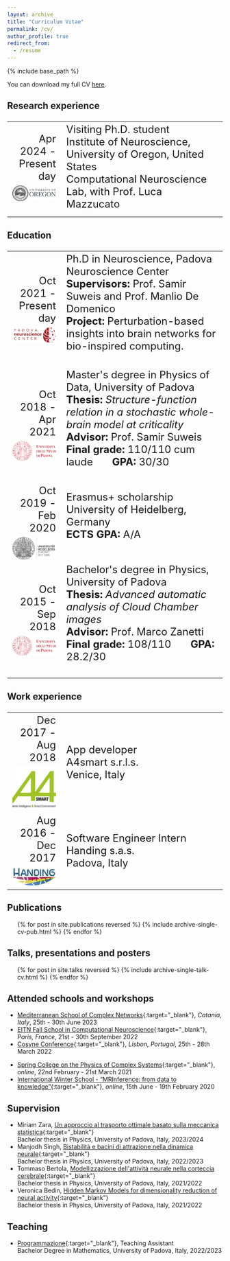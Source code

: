 ```yaml
---
layout: archive
title: "Curriculum Vitae"
permalink: /cv/
author_profile: true
redirect_from:
  - /resume
---
```


{% include base_path %}

You can download my full CV [here](/files/CV.pdf).

## Research experience
<font size="5">
<table>
  <tr>
    <td width="25%"><div align="right">Apr 2024 - Present day<br>
    <img src='/images/university-of-Oregon-logo.png' style="padding-top:7px; display: block; margin-right:20px;" width="200"></div>
    </td>
    <td width="75%">Visiting Ph.D. student<br>
       Institute of Neuroscience, University of Oregon, United States<br>
       Computational Neuroscience Lab, with Prof. Luca Mazzucato<br>
   </td>
  </tr>

   <td></td>

</table>
</font>

## Education
<font size="5">
<table>
  <tr>
    <td width="25%"><div align="right">Oct 2021 - Present day<br>
	  <img src='/images/pnc_name.png' style="padding-top:7px;display: block;margin-right:0px;" width="200"></div>
    </td>
    <td width="75%">Ph.D in Neuroscience, Padova Neuroscience Center<br>
	     <b>Supervisors:</b> Prof. Samir Suweis and Prof. Manlio De Domenico<br>
       <b>Project:</b> Perturbation-based insights into brain networks for bio-inspired computing.<br><br>
   </td>
  </tr>

  <tr>
    <td width="25%"><div align="right">Oct 2018 - Apr 2021<br>
		<img src="/images/unipd-universita-di-padova.png" style="padding-top: 7px;display: block;margin-right:0px;" width="180"></div></td>
		<td width="75%">Master's degree in Physics of Data, University of Padova<br>
      <b>Thesis:</b> <i>Structure-function relation in a stochastic whole-brain model at criticality</i><br>
	 		<b>Advisor:</b> Prof. Samir Suweis<br>
      <b>Final grade:</b> 110/110 cum laude &nbsp; &nbsp; &nbsp;
      <b>GPA:</b> 30/30<br><br>
    </td>
  </tr>

  <tr>
    <td width="25%"><div align="right">Oct 2019 - Feb 2020<br>
		<img src="/images/heidelberg_long.png" style="padding-top: 7px;display: block;margin-right:0px;" width="165"></div></td>
		<td width="75%">Erasmus+ scholarship<br>
      University of Heidelberg, Germany<br>
      <b>ECTS GPA:</b> A/A<br><br>
    </td>
  </tr>

  <tr>
    <td width="25%"><div align="right">Oct 2015 - Sep 2018<br>
			<img src="/images/unipd-universita-di-padova.png" style="padding-top: 7px;display: block;margin-right:0px;" width="180"></div></td>
		<td width="75%">Bachelor's degree in Physics, University of Padova<br>
      <b>Thesis:</b> <i>Advanced automatic analysis of Cloud Chamber images</i><br>
	 		<b>Advisor:</b> Prof. Marco Zanetti<br>
      <b>Final grade:</b> 108/110 &nbsp; &nbsp; &nbsp;
      <b>GPA:</b> 28.2/30<br><br>
    </td>
  </tr>
</table>
</font>

## Work experience
<font size="5">
<table>
  <tr>
    <td width="25%"><div align="right">Dec 2017 - Aug 2018 <br>
    <img src='/images/a4smart.png' style="padding-top:7px; display: block; margin-right:20px;" width="110"></div>
    </td>
    <td width="75%">App developer<br>
       A4smart s.r.l.s.<br>
       Venice, Italy<br>
   </td>
  </tr>

  <tr>
    <td width="25%"><div align="right">Aug 2016 - Dec 2017<br>
    <img src='/images/handing.png' style="padding-top:7px; display: block; margin-right:20px;" width="140"></div>
    </td>
    <td width="75%">Software Engineer Intern<br>
       Handing s.a.s.<br>
       Padova, Italy<br>
   </td>
  </tr>

</table>
</font>


## Publications
  <ul>{% for post in site.publications reversed %}
    {% include archive-single-cv-pub.html %}
  {% endfor %}</ul>

<!-- >
## Organized conferences
* [Robustness, Adaptability and Critical Transitions in Living Systems Satellite](https://liphlab.github.io/REACT2021){:target="_blank"}, *Conference on Complex Systems 2021, Lyon, France*, 27th October 2021
-->

## Talks, presentations and posters
  <ul>{% for post in site.talks reversed %}
    {% include archive-single-talk-cv.html %}
  {% endfor %}</ul>

## Attended schools and workshops
* [Mediterranean School of Complex Networks](https://mediterraneanschoolcomplex.net/){:target="_blank"}<!--_-->, *Catania, Italy*, 25th - 30th June 2023
* [EITN Fall School in Computational Neuroscience](https://eitnschool2022.sciencesconf.org/){:target="_blank"}<!--_-->, *Paris, France*, 21st - 30th September 2022
* [Cosyne Conference](https://www.cosyne.org/){:target="_blank"}<!--_-->, *Lisbon, Portugal*, 25th - 28th March 2022
<!-- * [Workshop: Spatial Brain Dynamics](https://www.physicsoflife.org.uk/physics-of-brains.html){:target="_blank"}, *online*, 11th - 13th May 2022 -->
* [Spring College on the Physics of Complex Systems](http://indico.ictp.it/event/9131/){:target="_blank"}<!--_-->, *online*, 22nd February - 21st March 2021
* [International Winter School - “MRInference: from data to knowledge”](https://dpss.unipd.it/winter-school-2021/home){:target="_blank"}<!--_-->, *online*, 15th June - 19th February 2020

<!-- 
## Honors and awards
* **SECS grant**, provided by the Young Researcher in Complex Systems Society.
* **Physical Review Letters Editors' Suggestion and [Physics Viewpoint](https://physics.aps.org/articles/v14/162){:target="_blank"}** for the paper "Mutual information disentangles interactions from changing environments"
* **Best Poster Award** at SMEEB 2021 for the poster "Modeling the emergence of scale-free fire outbreaks in Australia"
* **Graduate Alumni Award**, best student to graduate in a Master of Science at the University of Padova, academic year 2018/2019
-->

## Supervision
* Miriam Zara, [Un approccio al trasporto ottimale basato sulla meccanica statistica](https://thesis.unipd.it/handle/20.500.12608/64696){:target="_blank"}<br>
Bachelor thesis in Physics, University of Padova, Italy, 2023/2024
* Manjodh Singh, [Bistabilità e bacini di attrazione nella dinamica neurale](https://thesis.unipd.it/handle/20.500.12608/53401){:target="_blank"}<br>
Bachelor thesis in Physics, University of Padova, Italy, 2022/2023
* Tommaso Bertola, [Modellizzazione dell'attività neurale nella corteccia cerebrale](https://thesis.unipd.it/handle/20.500.12608/35057?mode=simple){:target="_blank"}<br>
Bachelor thesis in Physics, University of Padova, Italy, 2021/2022
* Veronica Bedin, [Hidden Markov Models for dimensionality reduction of neural activity](https://thesis.unipd.it/handle/20.500.12608/41577){:target="_blank"}<br>
Bachelor thesis in Physics, University of Padova, Italy, 2021/2022

## Teaching
* [Programmazione](https://www.didattica.unipd.it/off/2022/LT/SC/SC1159/000ZZ/SCM0014406/A1302){:target="_blank"}, Teaching Assistant<br>
Bachelor Degree in Mathematics, University of Padova, Italy, 2022/2023

<!-- Talks
======
  <ul>{% for post in site.talks %}
    {% include archive-single-talk-cv.html %}
  {% endfor %}</ul>
  
Teaching
======
  <ul>{% for post in site.teaching %}
    {% include archive-single-cv.html %}
  {% endfor %}</ul>
  
Service and leadership
======
* Currently signed in to 43 different slack teams
-->